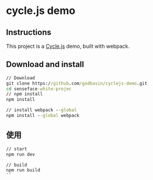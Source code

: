 # cycle.js demo

## Instructions
This project is a [Cycle.js](https://cycle.js.org/) demo, built with webpack.

## Download and install
``` cmd
// Download
git clone https://github.com/godbasin/cyclejs-demo.git
cd senseface-white-projec
// npm install
npm install

// install webpack --global
npm install --global webpack
```         
                     
## 使用                         
``` cmd
// start
npm run dev

// build
npm run build
``                